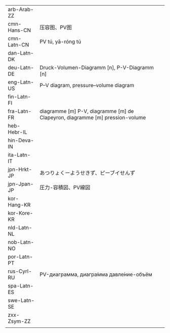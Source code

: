 | | | |
|-|-|-|
| arb-Arab-ZZ |  |  |
| cmn-Hans-CN | 压容图、PV图 |  |
| cmn-Latn-CN | PV tú, yā-róng tú |  |
| dan-Latn-DK |  |  |
| deu-Latn-DE | Druck-Volumen-Diagramm [n], P-V-Diagramm [n] |  |
| eng-Latn-US | P–V diagram, pressure–volume diagram |  |
| fin-Latn-FI |  |  |
| fra-Latn-FR | diagramme [m] P-V, diagramme [m] de Clapeyron, diagramme [m] pression-volume |  |
| heb-Hebr-IL |  |  |
| hin-Deva-IN |  |  |
| ita-Latn-IT |  |  |
| jpn-Hrkt-JP | あつりょくーようせきず、ピーブイせんず |  |
| jpn-Jpan-JP | 圧力-容積図、PV線図 |  |
| kor-Hang-KR |  |  |
| kor-Kore-KR |  |  |
| nld-Latn-NL |  |  |
| nob-Latn-NO |  |  |
| por-Latn-PT |  |  |
| rus-Cyrl-RU | PV-диаграмма, диагра́мма давле́ние-объём |  |
| spa-Latn-ES |  |  |
| swe-Latn-SE |  |  |
| zxx-Zsym-ZZ |  |  |
|  |  |  |